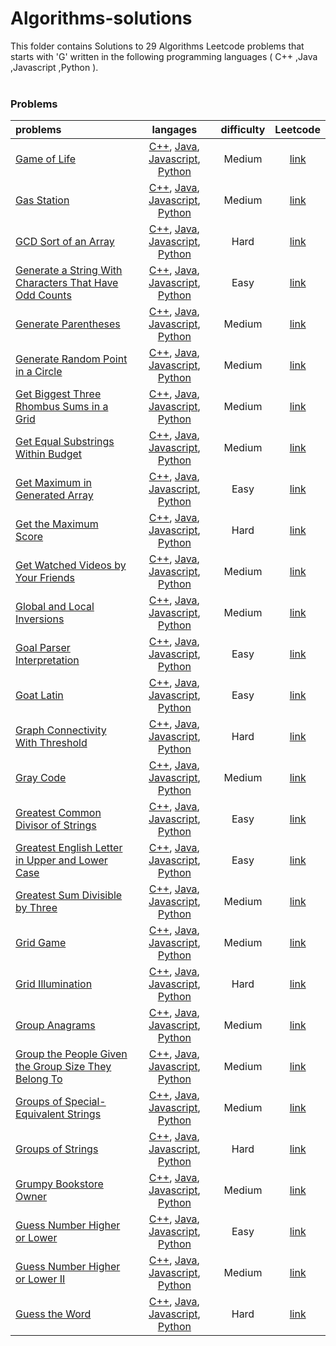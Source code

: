 # Algorithms-solutions
This folder contains Solutions to 29 Algorithms Leetcode problems that starts with 'G' written in the following programming languages ( C++ ,Java ,Javascript ,Python ).<br><br>
### Problems ###
|problems|langages|difficulty|Leetcode|
|:-------|:------:|:--------:|:------:|
|[Game of Life](https://github.com/AnasImloul/Leetcode-solutions/tree/main/scripts/algorithms/G/Game%20of%20Life/)|[C++](https://github.com/AnasImloul/Leetcode-solutions/tree/main/scripts/algorithms/G/Game%20of%20Life/Game%20of%20Life.cpp), [Java](https://github.com/AnasImloul/Leetcode-solutions/tree/main/scripts/algorithms/G/Game%20of%20Life/Game%20of%20Life.java), [Javascript](https://github.com/AnasImloul/Leetcode-solutions/tree/main/scripts/algorithms/G/Game%20of%20Life/Game%20of%20Life.js), [Python](https://github.com/AnasImloul/Leetcode-solutions/tree/main/scripts/algorithms/G/Game%20of%20Life/Game%20of%20Life.py)|Medium|[link](https://leetcode.com/problems/game-of-life)|
|[Gas Station](https://github.com/AnasImloul/Leetcode-solutions/tree/main/scripts/algorithms/G/Gas%20Station/)|[C++](https://github.com/AnasImloul/Leetcode-solutions/tree/main/scripts/algorithms/G/Gas%20Station/Gas%20Station.cpp), [Java](https://github.com/AnasImloul/Leetcode-solutions/tree/main/scripts/algorithms/G/Gas%20Station/Gas%20Station.java), [Javascript](https://github.com/AnasImloul/Leetcode-solutions/tree/main/scripts/algorithms/G/Gas%20Station/Gas%20Station.js), [Python](https://github.com/AnasImloul/Leetcode-solutions/tree/main/scripts/algorithms/G/Gas%20Station/Gas%20Station.py)|Medium|[link](https://leetcode.com/problems/gas-station)|
|[GCD Sort of an Array](https://github.com/AnasImloul/Leetcode-solutions/tree/main/scripts/algorithms/G/GCD%20Sort%20of%20an%20Array/)|[C++](https://github.com/AnasImloul/Leetcode-solutions/tree/main/scripts/algorithms/G/GCD%20Sort%20of%20an%20Array/GCD%20Sort%20of%20an%20Array.cpp), [Java](https://github.com/AnasImloul/Leetcode-solutions/tree/main/scripts/algorithms/G/GCD%20Sort%20of%20an%20Array/GCD%20Sort%20of%20an%20Array.java), [Javascript](https://github.com/AnasImloul/Leetcode-solutions/tree/main/scripts/algorithms/G/GCD%20Sort%20of%20an%20Array/GCD%20Sort%20of%20an%20Array.js), [Python](https://github.com/AnasImloul/Leetcode-solutions/tree/main/scripts/algorithms/G/GCD%20Sort%20of%20an%20Array/GCD%20Sort%20of%20an%20Array.py)|Hard|[link](https://leetcode.com/problems/gcd-sort-of-an-array)|
|[Generate a String With Characters That Have Odd Counts](https://github.com/AnasImloul/Leetcode-solutions/tree/main/scripts/algorithms/G/Generate%20a%20String%20With%20Characters%20That%20Have%20Odd%20Counts/)|[C++](https://github.com/AnasImloul/Leetcode-solutions/tree/main/scripts/algorithms/G/Generate%20a%20String%20With%20Characters%20That%20Have%20Odd%20Counts/Generate%20a%20String%20With%20Characters%20That%20Have%20Odd%20Counts.cpp), [Java](https://github.com/AnasImloul/Leetcode-solutions/tree/main/scripts/algorithms/G/Generate%20a%20String%20With%20Characters%20That%20Have%20Odd%20Counts/Generate%20a%20String%20With%20Characters%20That%20Have%20Odd%20Counts.java), [Javascript](https://github.com/AnasImloul/Leetcode-solutions/tree/main/scripts/algorithms/G/Generate%20a%20String%20With%20Characters%20That%20Have%20Odd%20Counts/Generate%20a%20String%20With%20Characters%20That%20Have%20Odd%20Counts.js), [Python](https://github.com/AnasImloul/Leetcode-solutions/tree/main/scripts/algorithms/G/Generate%20a%20String%20With%20Characters%20That%20Have%20Odd%20Counts/Generate%20a%20String%20With%20Characters%20That%20Have%20Odd%20Counts.py)|Easy|[link](https://leetcode.com/problems/generate-a-string-with-characters-that-have-odd-counts)|
|[Generate Parentheses](https://github.com/AnasImloul/Leetcode-solutions/tree/main/scripts/algorithms/G/Generate%20Parentheses/)|[C++](https://github.com/AnasImloul/Leetcode-solutions/tree/main/scripts/algorithms/G/Generate%20Parentheses/Generate%20Parentheses.cpp), [Java](https://github.com/AnasImloul/Leetcode-solutions/tree/main/scripts/algorithms/G/Generate%20Parentheses/Generate%20Parentheses.java), [Javascript](https://github.com/AnasImloul/Leetcode-solutions/tree/main/scripts/algorithms/G/Generate%20Parentheses/Generate%20Parentheses.js), [Python](https://github.com/AnasImloul/Leetcode-solutions/tree/main/scripts/algorithms/G/Generate%20Parentheses/Generate%20Parentheses.py)|Medium|[link](https://leetcode.com/problems/generate-parentheses)|
|[Generate Random Point in a Circle](https://github.com/AnasImloul/Leetcode-solutions/tree/main/scripts/algorithms/G/Generate%20Random%20Point%20in%20a%20Circle/)|[C++](https://github.com/AnasImloul/Leetcode-solutions/tree/main/scripts/algorithms/G/Generate%20Random%20Point%20in%20a%20Circle/Generate%20Random%20Point%20in%20a%20Circle.cpp), [Java](https://github.com/AnasImloul/Leetcode-solutions/tree/main/scripts/algorithms/G/Generate%20Random%20Point%20in%20a%20Circle/Generate%20Random%20Point%20in%20a%20Circle.java), [Javascript](https://github.com/AnasImloul/Leetcode-solutions/tree/main/scripts/algorithms/G/Generate%20Random%20Point%20in%20a%20Circle/Generate%20Random%20Point%20in%20a%20Circle.js), [Python](https://github.com/AnasImloul/Leetcode-solutions/tree/main/scripts/algorithms/G/Generate%20Random%20Point%20in%20a%20Circle/Generate%20Random%20Point%20in%20a%20Circle.py)|Medium|[link](https://leetcode.com/problems/generate-random-point-in-a-circle)|
|[Get Biggest Three Rhombus Sums in a Grid](https://github.com/AnasImloul/Leetcode-solutions/tree/main/scripts/algorithms/G/Get%20Biggest%20Three%20Rhombus%20Sums%20in%20a%20Grid/)|[C++](https://github.com/AnasImloul/Leetcode-solutions/tree/main/scripts/algorithms/G/Get%20Biggest%20Three%20Rhombus%20Sums%20in%20a%20Grid/Get%20Biggest%20Three%20Rhombus%20Sums%20in%20a%20Grid.cpp), [Java](https://github.com/AnasImloul/Leetcode-solutions/tree/main/scripts/algorithms/G/Get%20Biggest%20Three%20Rhombus%20Sums%20in%20a%20Grid/Get%20Biggest%20Three%20Rhombus%20Sums%20in%20a%20Grid.java), [Javascript](https://github.com/AnasImloul/Leetcode-solutions/tree/main/scripts/algorithms/G/Get%20Biggest%20Three%20Rhombus%20Sums%20in%20a%20Grid/Get%20Biggest%20Three%20Rhombus%20Sums%20in%20a%20Grid.js), [Python](https://github.com/AnasImloul/Leetcode-solutions/tree/main/scripts/algorithms/G/Get%20Biggest%20Three%20Rhombus%20Sums%20in%20a%20Grid/Get%20Biggest%20Three%20Rhombus%20Sums%20in%20a%20Grid.py)|Medium|[link](https://leetcode.com/problems/get-biggest-three-rhombus-sums-in-a-grid)|
|[Get Equal Substrings Within Budget](https://github.com/AnasImloul/Leetcode-solutions/tree/main/scripts/algorithms/G/Get%20Equal%20Substrings%20Within%20Budget/)|[C++](https://github.com/AnasImloul/Leetcode-solutions/tree/main/scripts/algorithms/G/Get%20Equal%20Substrings%20Within%20Budget/Get%20Equal%20Substrings%20Within%20Budget.cpp), [Java](https://github.com/AnasImloul/Leetcode-solutions/tree/main/scripts/algorithms/G/Get%20Equal%20Substrings%20Within%20Budget/Get%20Equal%20Substrings%20Within%20Budget.java), [Javascript](https://github.com/AnasImloul/Leetcode-solutions/tree/main/scripts/algorithms/G/Get%20Equal%20Substrings%20Within%20Budget/Get%20Equal%20Substrings%20Within%20Budget.js), [Python](https://github.com/AnasImloul/Leetcode-solutions/tree/main/scripts/algorithms/G/Get%20Equal%20Substrings%20Within%20Budget/Get%20Equal%20Substrings%20Within%20Budget.py)|Medium|[link](https://leetcode.com/problems/get-equal-substrings-within-budget)|
|[Get Maximum in Generated Array](https://github.com/AnasImloul/Leetcode-solutions/tree/main/scripts/algorithms/G/Get%20Maximum%20in%20Generated%20Array/)|[C++](https://github.com/AnasImloul/Leetcode-solutions/tree/main/scripts/algorithms/G/Get%20Maximum%20in%20Generated%20Array/Get%20Maximum%20in%20Generated%20Array.cpp), [Java](https://github.com/AnasImloul/Leetcode-solutions/tree/main/scripts/algorithms/G/Get%20Maximum%20in%20Generated%20Array/Get%20Maximum%20in%20Generated%20Array.java), [Javascript](https://github.com/AnasImloul/Leetcode-solutions/tree/main/scripts/algorithms/G/Get%20Maximum%20in%20Generated%20Array/Get%20Maximum%20in%20Generated%20Array.js), [Python](https://github.com/AnasImloul/Leetcode-solutions/tree/main/scripts/algorithms/G/Get%20Maximum%20in%20Generated%20Array/Get%20Maximum%20in%20Generated%20Array.py)|Easy|[link](https://leetcode.com/problems/get-maximum-in-generated-array)|
|[Get the Maximum Score](https://github.com/AnasImloul/Leetcode-solutions/tree/main/scripts/algorithms/G/Get%20the%20Maximum%20Score/)|[C++](https://github.com/AnasImloul/Leetcode-solutions/tree/main/scripts/algorithms/G/Get%20the%20Maximum%20Score/Get%20the%20Maximum%20Score.cpp), [Java](https://github.com/AnasImloul/Leetcode-solutions/tree/main/scripts/algorithms/G/Get%20the%20Maximum%20Score/Get%20the%20Maximum%20Score.java), [Javascript](https://github.com/AnasImloul/Leetcode-solutions/tree/main/scripts/algorithms/G/Get%20the%20Maximum%20Score/Get%20the%20Maximum%20Score.js), [Python](https://github.com/AnasImloul/Leetcode-solutions/tree/main/scripts/algorithms/G/Get%20the%20Maximum%20Score/Get%20the%20Maximum%20Score.py)|Hard|[link](https://leetcode.com/problems/get-the-maximum-score)|
|[Get Watched Videos by Your Friends](https://github.com/AnasImloul/Leetcode-solutions/tree/main/scripts/algorithms/G/Get%20Watched%20Videos%20by%20Your%20Friends/)|[C++](https://github.com/AnasImloul/Leetcode-solutions/tree/main/scripts/algorithms/G/Get%20Watched%20Videos%20by%20Your%20Friends/Get%20Watched%20Videos%20by%20Your%20Friends.cpp), [Java](https://github.com/AnasImloul/Leetcode-solutions/tree/main/scripts/algorithms/G/Get%20Watched%20Videos%20by%20Your%20Friends/Get%20Watched%20Videos%20by%20Your%20Friends.java), [Javascript](https://github.com/AnasImloul/Leetcode-solutions/tree/main/scripts/algorithms/G/Get%20Watched%20Videos%20by%20Your%20Friends/Get%20Watched%20Videos%20by%20Your%20Friends.js), [Python](https://github.com/AnasImloul/Leetcode-solutions/tree/main/scripts/algorithms/G/Get%20Watched%20Videos%20by%20Your%20Friends/Get%20Watched%20Videos%20by%20Your%20Friends.py)|Medium|[link](https://leetcode.com/problems/get-watched-videos-by-your-friends)|
|[Global and Local Inversions](https://github.com/AnasImloul/Leetcode-solutions/tree/main/scripts/algorithms/G/Global%20and%20Local%20Inversions/)|[C++](https://github.com/AnasImloul/Leetcode-solutions/tree/main/scripts/algorithms/G/Global%20and%20Local%20Inversions/Global%20and%20Local%20Inversions.cpp), [Java](https://github.com/AnasImloul/Leetcode-solutions/tree/main/scripts/algorithms/G/Global%20and%20Local%20Inversions/Global%20and%20Local%20Inversions.java), [Javascript](https://github.com/AnasImloul/Leetcode-solutions/tree/main/scripts/algorithms/G/Global%20and%20Local%20Inversions/Global%20and%20Local%20Inversions.js), [Python](https://github.com/AnasImloul/Leetcode-solutions/tree/main/scripts/algorithms/G/Global%20and%20Local%20Inversions/Global%20and%20Local%20Inversions.py)|Medium|[link](https://leetcode.com/problems/global-and-local-inversions)|
|[Goal Parser Interpretation](https://github.com/AnasImloul/Leetcode-solutions/tree/main/scripts/algorithms/G/Goal%20Parser%20Interpretation/)|[C++](https://github.com/AnasImloul/Leetcode-solutions/tree/main/scripts/algorithms/G/Goal%20Parser%20Interpretation/Goal%20Parser%20Interpretation.cpp), [Java](https://github.com/AnasImloul/Leetcode-solutions/tree/main/scripts/algorithms/G/Goal%20Parser%20Interpretation/Goal%20Parser%20Interpretation.java), [Javascript](https://github.com/AnasImloul/Leetcode-solutions/tree/main/scripts/algorithms/G/Goal%20Parser%20Interpretation/Goal%20Parser%20Interpretation.js), [Python](https://github.com/AnasImloul/Leetcode-solutions/tree/main/scripts/algorithms/G/Goal%20Parser%20Interpretation/Goal%20Parser%20Interpretation.py)|Easy|[link](https://leetcode.com/problems/goal-parser-interpretation)|
|[Goat Latin](https://github.com/AnasImloul/Leetcode-solutions/tree/main/scripts/algorithms/G/Goat%20Latin/)|[C++](https://github.com/AnasImloul/Leetcode-solutions/tree/main/scripts/algorithms/G/Goat%20Latin/Goat%20Latin.cpp), [Java](https://github.com/AnasImloul/Leetcode-solutions/tree/main/scripts/algorithms/G/Goat%20Latin/Goat%20Latin.java), [Javascript](https://github.com/AnasImloul/Leetcode-solutions/tree/main/scripts/algorithms/G/Goat%20Latin/Goat%20Latin.js), [Python](https://github.com/AnasImloul/Leetcode-solutions/tree/main/scripts/algorithms/G/Goat%20Latin/Goat%20Latin.py)|Easy|[link](https://leetcode.com/problems/goat-latin)|
|[Graph Connectivity With Threshold](https://github.com/AnasImloul/Leetcode-solutions/tree/main/scripts/algorithms/G/Graph%20Connectivity%20With%20Threshold/)|[C++](https://github.com/AnasImloul/Leetcode-solutions/tree/main/scripts/algorithms/G/Graph%20Connectivity%20With%20Threshold/Graph%20Connectivity%20With%20Threshold.cpp), [Java](https://github.com/AnasImloul/Leetcode-solutions/tree/main/scripts/algorithms/G/Graph%20Connectivity%20With%20Threshold/Graph%20Connectivity%20With%20Threshold.java), [Javascript](https://github.com/AnasImloul/Leetcode-solutions/tree/main/scripts/algorithms/G/Graph%20Connectivity%20With%20Threshold/Graph%20Connectivity%20With%20Threshold.js), [Python](https://github.com/AnasImloul/Leetcode-solutions/tree/main/scripts/algorithms/G/Graph%20Connectivity%20With%20Threshold/Graph%20Connectivity%20With%20Threshold.py)|Hard|[link](https://leetcode.com/problems/graph-connectivity-with-threshold)|
|[Gray Code](https://github.com/AnasImloul/Leetcode-solutions/tree/main/scripts/algorithms/G/Gray%20Code/)|[C++](https://github.com/AnasImloul/Leetcode-solutions/tree/main/scripts/algorithms/G/Gray%20Code/Gray%20Code.cpp), [Java](https://github.com/AnasImloul/Leetcode-solutions/tree/main/scripts/algorithms/G/Gray%20Code/Gray%20Code.java), [Javascript](https://github.com/AnasImloul/Leetcode-solutions/tree/main/scripts/algorithms/G/Gray%20Code/Gray%20Code.js), [Python](https://github.com/AnasImloul/Leetcode-solutions/tree/main/scripts/algorithms/G/Gray%20Code/Gray%20Code.py)|Medium|[link](https://leetcode.com/problems/gray-code)|
|[Greatest Common Divisor of Strings](https://github.com/AnasImloul/Leetcode-solutions/tree/main/scripts/algorithms/G/Greatest%20Common%20Divisor%20of%20Strings/)|[C++](https://github.com/AnasImloul/Leetcode-solutions/tree/main/scripts/algorithms/G/Greatest%20Common%20Divisor%20of%20Strings/Greatest%20Common%20Divisor%20of%20Strings.cpp), [Java](https://github.com/AnasImloul/Leetcode-solutions/tree/main/scripts/algorithms/G/Greatest%20Common%20Divisor%20of%20Strings/Greatest%20Common%20Divisor%20of%20Strings.java), [Javascript](https://github.com/AnasImloul/Leetcode-solutions/tree/main/scripts/algorithms/G/Greatest%20Common%20Divisor%20of%20Strings/Greatest%20Common%20Divisor%20of%20Strings.js), [Python](https://github.com/AnasImloul/Leetcode-solutions/tree/main/scripts/algorithms/G/Greatest%20Common%20Divisor%20of%20Strings/Greatest%20Common%20Divisor%20of%20Strings.py)|Easy|[link](https://leetcode.com/problems/greatest-common-divisor-of-strings)|
|[Greatest English Letter in Upper and Lower Case](https://github.com/AnasImloul/Leetcode-solutions/tree/main/scripts/algorithms/G/Greatest%20English%20Letter%20in%20Upper%20and%20Lower%20Case/)|[C++](https://github.com/AnasImloul/Leetcode-solutions/tree/main/scripts/algorithms/G/Greatest%20English%20Letter%20in%20Upper%20and%20Lower%20Case/Greatest%20English%20Letter%20in%20Upper%20and%20Lower%20Case.cpp), [Java](https://github.com/AnasImloul/Leetcode-solutions/tree/main/scripts/algorithms/G/Greatest%20English%20Letter%20in%20Upper%20and%20Lower%20Case/Greatest%20English%20Letter%20in%20Upper%20and%20Lower%20Case.java), [Javascript](https://github.com/AnasImloul/Leetcode-solutions/tree/main/scripts/algorithms/G/Greatest%20English%20Letter%20in%20Upper%20and%20Lower%20Case/Greatest%20English%20Letter%20in%20Upper%20and%20Lower%20Case.js), [Python](https://github.com/AnasImloul/Leetcode-solutions/tree/main/scripts/algorithms/G/Greatest%20English%20Letter%20in%20Upper%20and%20Lower%20Case/Greatest%20English%20Letter%20in%20Upper%20and%20Lower%20Case.py)|Easy|[link](https://leetcode.com/problems/greatest-english-letter-in-upper-and-lower-case)|
|[Greatest Sum Divisible by Three](https://github.com/AnasImloul/Leetcode-solutions/tree/main/scripts/algorithms/G/Greatest%20Sum%20Divisible%20by%20Three/)|[C++](https://github.com/AnasImloul/Leetcode-solutions/tree/main/scripts/algorithms/G/Greatest%20Sum%20Divisible%20by%20Three/Greatest%20Sum%20Divisible%20by%20Three.cpp), [Java](https://github.com/AnasImloul/Leetcode-solutions/tree/main/scripts/algorithms/G/Greatest%20Sum%20Divisible%20by%20Three/Greatest%20Sum%20Divisible%20by%20Three.java), [Javascript](https://github.com/AnasImloul/Leetcode-solutions/tree/main/scripts/algorithms/G/Greatest%20Sum%20Divisible%20by%20Three/Greatest%20Sum%20Divisible%20by%20Three.js), [Python](https://github.com/AnasImloul/Leetcode-solutions/tree/main/scripts/algorithms/G/Greatest%20Sum%20Divisible%20by%20Three/Greatest%20Sum%20Divisible%20by%20Three.py)|Medium|[link](https://leetcode.com/problems/greatest-sum-divisible-by-three)|
|[Grid Game](https://github.com/AnasImloul/Leetcode-solutions/tree/main/scripts/algorithms/G/Grid%20Game/)|[C++](https://github.com/AnasImloul/Leetcode-solutions/tree/main/scripts/algorithms/G/Grid%20Game/Grid%20Game.cpp), [Java](https://github.com/AnasImloul/Leetcode-solutions/tree/main/scripts/algorithms/G/Grid%20Game/Grid%20Game.java), [Javascript](https://github.com/AnasImloul/Leetcode-solutions/tree/main/scripts/algorithms/G/Grid%20Game/Grid%20Game.js), [Python](https://github.com/AnasImloul/Leetcode-solutions/tree/main/scripts/algorithms/G/Grid%20Game/Grid%20Game.py)|Medium|[link](https://leetcode.com/problems/grid-game)|
|[Grid Illumination](https://github.com/AnasImloul/Leetcode-solutions/tree/main/scripts/algorithms/G/Grid%20Illumination/)|[C++](https://github.com/AnasImloul/Leetcode-solutions/tree/main/scripts/algorithms/G/Grid%20Illumination/Grid%20Illumination.cpp), [Java](https://github.com/AnasImloul/Leetcode-solutions/tree/main/scripts/algorithms/G/Grid%20Illumination/Grid%20Illumination.java), [Javascript](https://github.com/AnasImloul/Leetcode-solutions/tree/main/scripts/algorithms/G/Grid%20Illumination/Grid%20Illumination.js), [Python](https://github.com/AnasImloul/Leetcode-solutions/tree/main/scripts/algorithms/G/Grid%20Illumination/Grid%20Illumination.py)|Hard|[link](https://leetcode.com/problems/grid-illumination)|
|[Group Anagrams](https://github.com/AnasImloul/Leetcode-solutions/tree/main/scripts/algorithms/G/Group%20Anagrams/)|[C++](https://github.com/AnasImloul/Leetcode-solutions/tree/main/scripts/algorithms/G/Group%20Anagrams/Group%20Anagrams.cpp), [Java](https://github.com/AnasImloul/Leetcode-solutions/tree/main/scripts/algorithms/G/Group%20Anagrams/Group%20Anagrams.java), [Javascript](https://github.com/AnasImloul/Leetcode-solutions/tree/main/scripts/algorithms/G/Group%20Anagrams/Group%20Anagrams.js), [Python](https://github.com/AnasImloul/Leetcode-solutions/tree/main/scripts/algorithms/G/Group%20Anagrams/Group%20Anagrams.py)|Medium|[link](https://leetcode.com/problems/group-anagrams)|
|[Group the People Given the Group Size They Belong To](https://github.com/AnasImloul/Leetcode-solutions/tree/main/scripts/algorithms/G/Group%20the%20People%20Given%20the%20Group%20Size%20They%20Belong%20To/)|[C++](https://github.com/AnasImloul/Leetcode-solutions/tree/main/scripts/algorithms/G/Group%20the%20People%20Given%20the%20Group%20Size%20They%20Belong%20To/Group%20the%20People%20Given%20the%20Group%20Size%20They%20Belong%20To.cpp), [Java](https://github.com/AnasImloul/Leetcode-solutions/tree/main/scripts/algorithms/G/Group%20the%20People%20Given%20the%20Group%20Size%20They%20Belong%20To/Group%20the%20People%20Given%20the%20Group%20Size%20They%20Belong%20To.java), [Javascript](https://github.com/AnasImloul/Leetcode-solutions/tree/main/scripts/algorithms/G/Group%20the%20People%20Given%20the%20Group%20Size%20They%20Belong%20To/Group%20the%20People%20Given%20the%20Group%20Size%20They%20Belong%20To.js), [Python](https://github.com/AnasImloul/Leetcode-solutions/tree/main/scripts/algorithms/G/Group%20the%20People%20Given%20the%20Group%20Size%20They%20Belong%20To/Group%20the%20People%20Given%20the%20Group%20Size%20They%20Belong%20To.py)|Medium|[link](https://leetcode.com/problems/group-the-people-given-the-group-size-they-belong-to)|
|[Groups of Special-Equivalent Strings](https://github.com/AnasImloul/Leetcode-solutions/tree/main/scripts/algorithms/G/Groups%20of%20Special-Equivalent%20Strings/)|[C++](https://github.com/AnasImloul/Leetcode-solutions/tree/main/scripts/algorithms/G/Groups%20of%20Special-Equivalent%20Strings/Groups%20of%20Special-Equivalent%20Strings.cpp), [Java](https://github.com/AnasImloul/Leetcode-solutions/tree/main/scripts/algorithms/G/Groups%20of%20Special-Equivalent%20Strings/Groups%20of%20Special-Equivalent%20Strings.java), [Javascript](https://github.com/AnasImloul/Leetcode-solutions/tree/main/scripts/algorithms/G/Groups%20of%20Special-Equivalent%20Strings/Groups%20of%20Special-Equivalent%20Strings.js), [Python](https://github.com/AnasImloul/Leetcode-solutions/tree/main/scripts/algorithms/G/Groups%20of%20Special-Equivalent%20Strings/Groups%20of%20Special-Equivalent%20Strings.py)|Medium|[link](https://leetcode.com/problems/groups-of-special-equivalent-strings)|
|[Groups of Strings](https://github.com/AnasImloul/Leetcode-solutions/tree/main/scripts/algorithms/G/Groups%20of%20Strings/)|[C++](https://github.com/AnasImloul/Leetcode-solutions/tree/main/scripts/algorithms/G/Groups%20of%20Strings/Groups%20of%20Strings.cpp), [Java](https://github.com/AnasImloul/Leetcode-solutions/tree/main/scripts/algorithms/G/Groups%20of%20Strings/Groups%20of%20Strings.java), [Javascript](https://github.com/AnasImloul/Leetcode-solutions/tree/main/scripts/algorithms/G/Groups%20of%20Strings/Groups%20of%20Strings.js), [Python](https://github.com/AnasImloul/Leetcode-solutions/tree/main/scripts/algorithms/G/Groups%20of%20Strings/Groups%20of%20Strings.py)|Hard|[link](https://leetcode.com/problems/groups-of-strings)|
|[Grumpy Bookstore Owner](https://github.com/AnasImloul/Leetcode-solutions/tree/main/scripts/algorithms/G/Grumpy%20Bookstore%20Owner/)|[C++](https://github.com/AnasImloul/Leetcode-solutions/tree/main/scripts/algorithms/G/Grumpy%20Bookstore%20Owner/Grumpy%20Bookstore%20Owner.cpp), [Java](https://github.com/AnasImloul/Leetcode-solutions/tree/main/scripts/algorithms/G/Grumpy%20Bookstore%20Owner/Grumpy%20Bookstore%20Owner.java), [Javascript](https://github.com/AnasImloul/Leetcode-solutions/tree/main/scripts/algorithms/G/Grumpy%20Bookstore%20Owner/Grumpy%20Bookstore%20Owner.js), [Python](https://github.com/AnasImloul/Leetcode-solutions/tree/main/scripts/algorithms/G/Grumpy%20Bookstore%20Owner/Grumpy%20Bookstore%20Owner.py)|Medium|[link](https://leetcode.com/problems/grumpy-bookstore-owner)|
|[Guess Number Higher or Lower](https://github.com/AnasImloul/Leetcode-solutions/tree/main/scripts/algorithms/G/Guess%20Number%20Higher%20or%20Lower/)|[C++](https://github.com/AnasImloul/Leetcode-solutions/tree/main/scripts/algorithms/G/Guess%20Number%20Higher%20or%20Lower/Guess%20Number%20Higher%20or%20Lower.cpp), [Java](https://github.com/AnasImloul/Leetcode-solutions/tree/main/scripts/algorithms/G/Guess%20Number%20Higher%20or%20Lower/Guess%20Number%20Higher%20or%20Lower.java), [Javascript](https://github.com/AnasImloul/Leetcode-solutions/tree/main/scripts/algorithms/G/Guess%20Number%20Higher%20or%20Lower/Guess%20Number%20Higher%20or%20Lower.js), [Python](https://github.com/AnasImloul/Leetcode-solutions/tree/main/scripts/algorithms/G/Guess%20Number%20Higher%20or%20Lower/Guess%20Number%20Higher%20or%20Lower.py)|Easy|[link](https://leetcode.com/problems/guess-number-higher-or-lower)|
|[Guess Number Higher or Lower II](https://github.com/AnasImloul/Leetcode-solutions/tree/main/scripts/algorithms/G/Guess%20Number%20Higher%20or%20Lower%20II/)|[C++](https://github.com/AnasImloul/Leetcode-solutions/tree/main/scripts/algorithms/G/Guess%20Number%20Higher%20or%20Lower%20II/Guess%20Number%20Higher%20or%20Lower%20II.cpp), [Java](https://github.com/AnasImloul/Leetcode-solutions/tree/main/scripts/algorithms/G/Guess%20Number%20Higher%20or%20Lower%20II/Guess%20Number%20Higher%20or%20Lower%20II.java), [Javascript](https://github.com/AnasImloul/Leetcode-solutions/tree/main/scripts/algorithms/G/Guess%20Number%20Higher%20or%20Lower%20II/Guess%20Number%20Higher%20or%20Lower%20II.js), [Python](https://github.com/AnasImloul/Leetcode-solutions/tree/main/scripts/algorithms/G/Guess%20Number%20Higher%20or%20Lower%20II/Guess%20Number%20Higher%20or%20Lower%20II.py)|Medium|[link](https://leetcode.com/problems/guess-number-higher-or-lower-ii)|
|[Guess the Word](https://github.com/AnasImloul/Leetcode-solutions/tree/main/scripts/algorithms/G/Guess%20the%20Word/)|[C++](https://github.com/AnasImloul/Leetcode-solutions/tree/main/scripts/algorithms/G/Guess%20the%20Word/Guess%20the%20Word.cpp), [Java](https://github.com/AnasImloul/Leetcode-solutions/tree/main/scripts/algorithms/G/Guess%20the%20Word/Guess%20the%20Word.java), [Javascript](https://github.com/AnasImloul/Leetcode-solutions/tree/main/scripts/algorithms/G/Guess%20the%20Word/Guess%20the%20Word.js), [Python](https://github.com/AnasImloul/Leetcode-solutions/tree/main/scripts/algorithms/G/Guess%20the%20Word/Guess%20the%20Word.py)|Hard|[link](https://leetcode.com/problems/guess-the-word)|